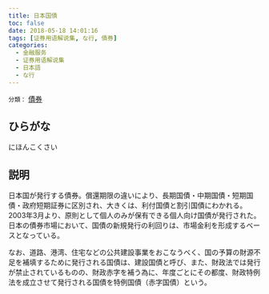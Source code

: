 ```yaml
---
title: 日本国債
toc: false
date: 2018-05-18 14:01:16
tags: [证券用语解说集, な行, 債券]
categories:
  - 金融服务
  - 证券用语解说集
  - 日本語
  - な行
---
```


`分類：` [債券](/tags/債券/)

## ひらがな

にほんこくさい

## 説明

日本国が発行する債券。償還期限の違いにより、長期国債・中期国債・短期国債・政府短期証券に区別され、大きくは、利付国債と割引国債にわかれる。2003年3月より、原則として個人のみが保有できる個人向け国債が発行された。日本の債券市場において、国債の新規発行の利回りは、市場金利を形成するベースとなっている。

なお、道路、港湾、住宅などの公共建設事業をおこなうべく、国の予算の財源不足を補填するために発行される国債は、建設国債と呼び、また、財政法では発行が禁止されているものの、財政赤字を補う為に、年度ごとにその都度、財政特例法を成立させて発行される国債を特例国債（赤字国債）という。
